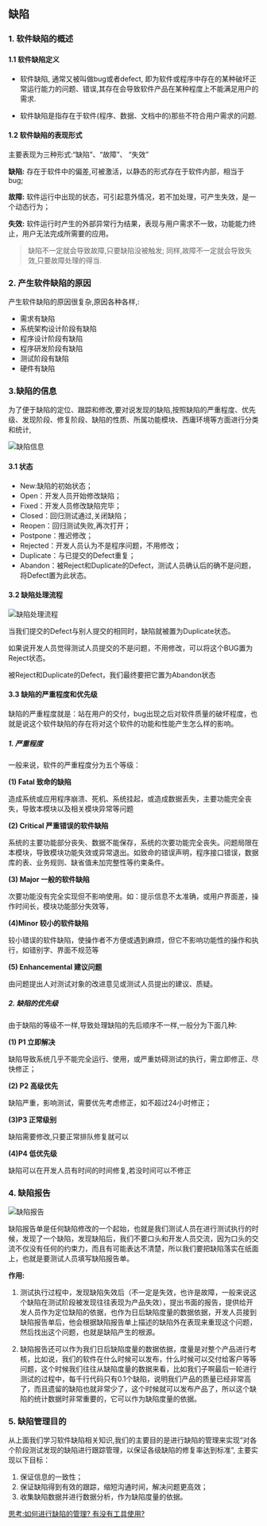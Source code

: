 ## 缺陷



### 1. 软件缺陷的概述

#### 1.1 软件缺陷定义

- 软件缺陷, 通常又被叫做bug或者defect, 即为软件或程序中存在的某种破坏正常运行能力的问题、错误,其存在会导致软件产品在某种程度上不能满足用户的需求.

- 软件缺陷是指存在于软件(程序、数据、文档中的)那些不符合用户需求的问题.

#### 1.2 软件缺陷的表现形式

主要表现为三种形式:“缺陷”、“故障”、 “失效”

**缺陷:** 存在于软件中的偏差,可被激活，以静态的形式存在于软件内部，相当于bug;

**故障:** 软件运行中出现的状态，可引起意外情况，若不加处理，可产生失效，是一个动态行为；

**失效:** 软件运行时产生的外部异常行为结果，表现与用户需求不一致，功能能力终止，用户无法完成所需要的应用。

> 缺陷不一定就会导致故障,只要缺陷没被触发; 同样,故障不一定就会导致失效,只要故障处理的得当.

### 2. 产生软件缺陷的原因

产生软件缺陷的原因很复杂,原因各种各样,:

- 需求有缺陷
- 系统架构设计阶段有缺陷
- 程序设计阶段有缺陷
- 程序研发阶段有缺陷
- 测试阶段有缺陷
- 硬件有缺陷

### 3.缺陷的信息

为了便于缺陷的定位、跟踪和修改,要对说发现的缺陷,按照缺陷的严重程度、优先级、发现阶段、修复阶段、缺陷的性质、所属功能模块、西庸环境等方面进行分类和统计,

![缺陷信息](/images/defect1.png)

#### 3.1 状态

- New:缺陷的初始状态；
- Open：开发人员开始修改缺陷；
- Fixed：开发人员修改缺陷完毕；
- Closed：回归测试通过,关闭缺陷；
- Reopen：回归测试失败,再次打开；
- Postpone：推迟修改；
- Rejected：开发人员认为不是程序问题，不用修改；
- Duplicate：与已提交的Defect重复；
- Abandon：被Reject和Duplicate的Defect，测试人员确认后的确不是问题，将Defect置为此状态。

#### 3.2 缺陷处理流程

![缺陷处理流程](/images/defect2.png)

当我们提交的Defect与别人提交的相同时，缺陷就被置为Duplicate状态。

如果说开发人员觉得测试人员提交的不是问题，不用修改，可以将这个BUG置为Reject状态。

被Reject和Duplicate的Defect，我们最终要把它置为Abandon状态

#### 3.3 缺陷的严重程度和优先级

缺陷的严重程度就是：站在用户的交付，bug出现之后对软件质量的破坏程度，也就是说这个软件缺陷的存在将对这个软件的功能和性能产生怎么样的影响。

##### 1. 严重程度

一般来说，软件的严重程度分为五个等级：

**(1) Fatal 致命的缺陷**

造成系统或应用程序崩溃、死机、系统挂起，或造成数据丢失，主要功能完全丧失，导致本模块以及相关模块异常等问题

**(2) Critical 严重错误的软件缺陷**

系统的主要功能部分丧失、数据不能保存，系统的次要功能完全丧失。问题局限在本模块，导致模块功能失效或异常退出。如致命的错误声明，程序接口错误，数据库的表、业务规则、缺省值未加完整性等约束条件。

**(3) Major 一般的软件缺陷**

次要功能没有完全实现但不影响使用。如：提示信息不太准确，或用户界面差，操作时间长，模块功能部分失效等，

**(4)Minor 较小的软件缺陷**

较小错误的软件缺陷，使操作者不方便或遇到麻烦，但它不影响功能性的操作和执行，如错别字、界面不规范等

**(5) Enhancemental 建议问题**

由问题提出人对测试对象的改进意见或测试人员提出的建议、质疑。

##### 2.  缺陷的优先级

由于缺陷的等级不一样,导致处理缺陷的先后顺序不一样,一般分为下面几种:

**(1) P1 立即解决**

缺陷导致系统几乎不能完全运行、使用，或严重妨碍测试的执行，需立即修正、尽快修正；

**(2) P2 高级优先**

缺陷严重，影响测试，需要优先考虑修正，如不超过24小时修正；

**(3)P3 正常级别**

缺陷需要修改,只要正常排队修复就可以

**(4)P4 低优先级**

缺陷可以在开发人员有时间的时间修复,若没时间可以不修正

### 4. 缺陷报告

![缺陷报告](/images/defect.png)

缺陷报告单是任何缺陷修改的一个起始，也就是我们测试人员在进行测试执行的时候，发现了一个缺陷，发现缺陷后，我们不要口头和开发人员交流，因为口头的交流不仅没有任何的约束力，而且有可能表达不清楚，所以我们要把缺陷落实在纸面上，也就是要测试人员填写缺陷报告单。

**作用:**

1. 测试执行过程中，发现缺陷失效后（不一定是失效，也许是故障，一般来说这个缺陷在测试阶段被发现往往表现为产品失效），提出书面的报告，提供给开发人员作为定位缺陷的依据，也作为日后缺陷度量的数据依据，开发人员接到缺陷报告单后，他会根据缺陷报告单上描述的缺陷外在表现来重现这个问题，然后找出这个问题，也就是缺陷产生的根源。

2. 缺陷报告还可以作为我们日后缺陷度量的数据依据，度量是对整个产品进行考核，比如说，我们的软件在什么时候可以发布，什么时候可以交付给客户等等问题，这个时候我们往往从缺陷度量的数据来看，比如我们子啊最后一轮进行测试的过程中，每千行代码只有0.1个缺陷，说明我们产品的质量已经非常高了，而且遗留的缺陷也就非常少了，这个时候就可以发布产品了，所以这个缺陷的统计数据时非常重要的，它可以作为缺陷度量的依据。

### 5. 缺陷管理目的

从上面我们学习软件缺陷相关知识,我们的主要目的是进行缺陷的管理来实现“对各个阶段测试发现的缺陷进行跟踪管理，以保证各级缺陷的修复率达到标准”, 主要实现以下目标：

1. 保证信息的一致性；
2. 保证缺陷得到有效的跟踪，缩短沟通时间，解决问题更高效；
3. 收集缺陷数据并进行数据分析，作为缺陷度量的依据。

[思考:如何进行缺陷的管理? 有没有工具使用?]()